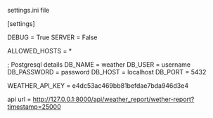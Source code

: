 settings.ini file

[settings]

DEBUG = True
SERVER = False

ALLOWED_HOSTS = *

; Postgresql details
DB_NAME = weather
DB_USER = username
DB_PASSWORD = password
DB_HOST = localhost
DB_PORT = 5432

WEATHER_API_KEY = e4dc53ac469bb81befdae7bda946d3e4


api url = http://127.0.0.1:8000/api/weather_report/wether-report?timestamp=25000
